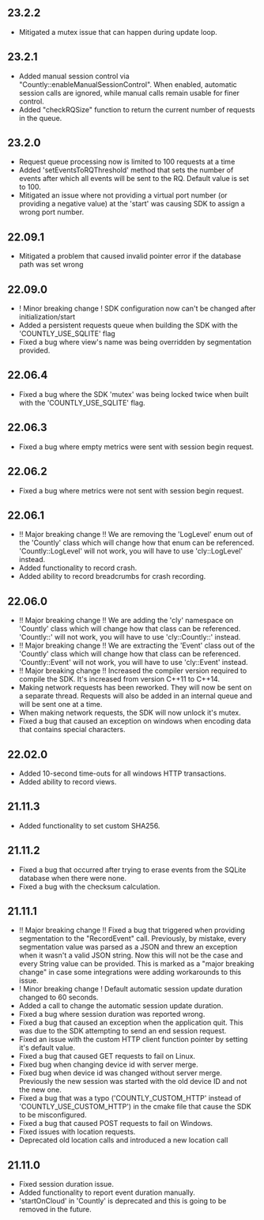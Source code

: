 ## 23.2.2
- Mitigated a mutex issue that can happen during update loop.

## 23.2.1
- Added manual session control via "Countly::enableManualSessionControl". When enabled, automatic session calls are ignored, while manual calls remain usable for finer control.
- Added "checkRQSize" function to return the current number of requests in the queue.

## 23.2.0
- Request queue processing now is limited to 100 requests at a time
- Added 'setEventsToRQThreshold' method that sets the number of events after which all events will be sent to the RQ. Default value is set to 100.
- Mitigated an issue where not providing a virtual port number (or providing a negative value) at the 'start' was causing SDK to assign a wrong port number.

## 22.09.1
- Mitigated a problem that caused invalid pointer error if the database path was set wrong 

## 22.09.0
- ! Minor breaking change ! SDK configuration now can't be changed after initialization/start
- Added a persistent requests queue when building the SDK with the 'COUNTLY_USE_SQLITE' flag
- Fixed a bug where view's name was being overridden by segmentation provided.

## 22.06.4
- Fixed a bug where the SDK 'mutex' was being locked twice when built with the 'COUNTLY_USE_SQLITE' flag.

## 22.06.3
- Fixed a bug where empty metrics were sent with session begin request.

## 22.06.2
- Fixed a bug where metrics were not sent with session begin request.

## 22.06.1
- !! Major breaking change !! We are removing the 'LogLevel' enum out of the 'Countly' class which will change how that enum can be referenced. 'Countly::LogLevel' will not work, you will have to use 'cly::LogLevel' instead.
- Added functionality to record crash.
- Added ability to record breadcrumbs for crash recording.

## 22.06.0
- !! Major breaking change !! We are adding the 'cly' namespace on 'Countly' class which will change how that class can be referenced. 'Countly::' will not work, you will have to use 'cly::Countly::' instead.
- !! Major breaking change !! We are extracting the 'Event' class out of the 'Countly' class which will change how that class can be referenced. 'Countly::Event' will not work, you will have to use 'cly::Event' instead.
- !! Major breaking change !! Increased the compiler version required to compile the SDK. It's increased from version C++11 to C++14.
- Making network requests has been reworked. They will now be sent on a separate thread. Requests will also be added in an internal queue and will be sent one at a time.
- When making network requests, the SDK will now unlock it's mutex.
- Fixed a bug that caused an exception on windows when encoding data that contains special characters. 

## 22.02.0
- Added 10-second time-outs for all windows HTTP transactions.
- Added ability to record views.

## 21.11.3
- Added functionality to set custom SHA256.

## 21.11.2
- Fixed a bug that occurred after trying to erase events from the SQLite database when there were none.
- Fixed a bug with the checksum calculation.

## 21.11.1
- !! Major breaking change !! Fixed a bug that triggered when providing segmentation to the "RecordEvent" call. Previously, by mistake, every segmentation value was parsed as a JSON and threw an exception when it wasn't a valid JSON string. 
Now this will not be the case and every String value can be provided. This is marked as a "major breaking change" in case some integrations were adding workarounds to this issue.
- ! Minor breaking change ! Default automatic session update duration changed to 60 seconds.
- Added a call to change the automatic session update duration.
- Fixed a bug where session duration was reported wrong.
- Fixed a bug that caused an exception when the application quit. This was due to the SDK attempting to send an end session request.
- Fixed an issue with the custom HTTP client function pointer by setting it's default value.
- Fixed a bug that caused GET requests to fail on Linux.
- Fixed bug when changing device id with server merge.
- Fixed bug when device id was changed without server merge. Previously the new session was started with the old device ID and not the new one.
- Fixed a bug that was a typo ('COUNTLY_CUSTOM_HTTP' instead of 'COUNTLY_USE_CUSTOM_HTTP') in the cmake file that cause the SDK to be misconfigured. 
- Fixed a bug that caused POST requests to fail on Windows.
- Fixed issues with location requests.
- Deprecated old location calls and introduced a new location call

## 21.11.0
- Fixed session duration issue.
- Added functionality to report event duration manually.
- 'startOnCloud' in 'Countly' is deprecated and this is going to be removed in the future.
